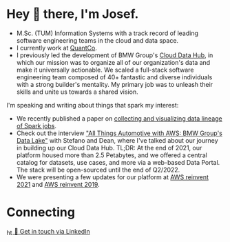 # Hey 👋 there, I'm Josef.

* M.Sc. (TUM) Information Systems with a track record of leading software engineering teams in the cloud and data space.
* I currently work at [QuantCo](https://quantco.com).
* I previously led the development of BMW Group's [Cloud Data Hub](https://data.bmwgroup.com), in which our mission was to organize all of our organization's data and make it universally actionable. We scaled a full-stack software engineering team composed of 40+ fantastic and diverse individuals with a strong builder's mentality. My primary job was to unleash their skills and unite us towards a shared vision.

I'm speaking and writing about things that spark my interest:
* We recently published a paper on [collecting and visualizing data lineage of Spark jobs](https://www.springerprofessional.de/collecting-and-visualizing-data-lineage-of-spark-jobs/19728032). 
* Check out the interview ["All Things Automotive with AWS: BMW Group's Data Lake"](https://www.youtube.com/watch?v=2Cr2EYp8WgM) with Stefano and Dean, where I've talked about our journey in building up our Cloud Data Hub. TL;DR: At the end of 2021, our platform housed more than 2.5 Petabytes, and we offered a central catalog for datasets, use cases, and more via a web-based Data Portal. The stack will be open-sourced until the end of Q2/2022.
* We were presenting a few updates for our platform at [AWS reinvent 2021](https://www.youtube.com/watch?v=jwGGd-kUaLo) and [AWS reinvent 2019](https://www.youtube.com/watch?v=9fH3y5p8ewE).

# Connecting
<p align="left">
<a href="https://www.linkedin.com/in/jviehhauser" target="blank"><img align="center" src="https://logospng.org/download/linkedin/logo-linkedin-icon-2048.png" alt="https://www.linkedin.com/in/jviehhauser/" height="14" width="14" /> 💬 Get in touch via LinkedIn</a>
</p>
